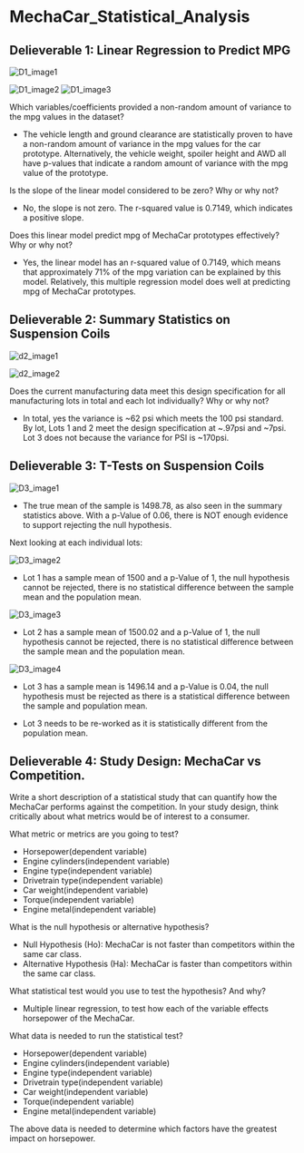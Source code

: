 # MechaCar_Statistical_Analysis


## Delieverable 1: Linear Regression to Predict MPG

![D1_image1](https://user-images.githubusercontent.com/84742544/134557472-41043817-8be7-4823-bd17-dfae92fd0d03.PNG)

![D1_image2](https://user-images.githubusercontent.com/84742544/134557473-a054dbe8-2385-424a-9db4-4c044018b1e7.PNG)
![D1_image3](https://user-images.githubusercontent.com/84742544/134557474-c8c37308-3788-4543-b1ab-2a799040e6a3.PNG)


Which variables/coefficients provided a non-random amount of variance to the mpg values in the dataset?
- The vehicle length and ground clearance are statistically proven to have a non-random amount of variance in the mpg values for the car prototype. Alternatively, the vehicle weight, spoiler height and AWD all have p-values that indicate a random amount of variance with the mpg value of the prototype. 

Is the slope of the linear model considered to be zero? Why or why not?
- No, the slope is not zero. The r-squared value is 0.7149, which indicates a positive slope. 

Does this linear model predict mpg of MechaCar prototypes effectively? Why or why not?
- Yes, the linear model has an r-squared value of 0.7149, which means that approximately 71% of the mpg variation can be explained by this model. Relatively, this multiple regression model does well at predicting mpg of MechaCar prototypes.


## Delieverable 2: Summary Statistics on Suspension Coils

![d2_image1](https://user-images.githubusercontent.com/84742544/134557475-5aee26c4-13cc-4a7b-a15f-5d44ab23c326.PNG)

![d2_image2](https://user-images.githubusercontent.com/84742544/134557460-2a69056e-e54a-4556-ad8e-5ea699987117.PNG)


Does the current manufacturing data meet this design specification for all manufacturing lots in total and each lot individually? Why or why not?
- In total, yes the variance is ~62 psi which meets the 100 psi standard. By lot, Lots 1 and 2 meet the design specification at ~.97psi and ~7psi. Lot 3 does not because the variance for PSI is ~170psi. 


## Delieverable 3: T-Tests on Suspension Coils

![D3_image1](https://user-images.githubusercontent.com/84742544/134557464-a20796b1-aaac-455a-9b94-b37afacd22a4.PNG)

- The true mean of the sample is 1498.78, as also seen in the summary statistics above. With a p-Value of 0.06, there is NOT enough evidence to support rejecting the null hypothesis. 

Next looking at each individual lots:

![D3_image2](https://user-images.githubusercontent.com/84742544/134557465-893b61c6-5ce9-4c52-90c5-4027964e5094.PNG)

- Lot 1 has a sample mean of 1500 and a p-Value of 1, the null hypothesis cannot be rejected, there is no statistical difference between the sample mean and the population mean.

![D3_image3](https://user-images.githubusercontent.com/84742544/134557467-5c5e012f-e365-4cf4-adff-5bb8d40b8822.PNG)

- Lot 2 has a sample mean of 1500.02 and a p-Value of 1, the null hypothesis cannot be rejected, there is no statistical difference between the sample mean and the population mean.
 
![D3_image4](https://user-images.githubusercontent.com/84742544/134557468-1ef07279-5ad2-4396-b32b-885320cf9115.PNG)

- Lot 3 has a sample mean is 1496.14 and a p-Value is 0.04, the null hypothesis must be rejected as there is a statistical difference between the sample and population mean. 

- Lot 3 needs to be re-worked as it is statistically different from the population mean. 

## Delieverable 4: Study Design: MechaCar vs Competition.


Write a short description of a statistical study that can quantify how the MechaCar performs against the competition. In your study design, think critically about what metrics would be of interest to a consumer.

What metric or metrics are you going to test?

- Horsepower(dependent variable)
- Engine cylinders(independent variable)
- Engine type(independent variable)
- Drivetrain type(independent variable)
- Car weight(independent variable)
- Torque(independent variable)
- Engine metal(independent variable)


What is the null hypothesis or alternative hypothesis?

- Null Hypothesis (Ho): MechaCar is not faster than competitors within the same car class. 
- Alternative Hypothesis (Ha): MechaCar is faster than competitors within the same car class. 

What statistical test would you use to test the hypothesis? And why?
- Multiple linear regression, to test how each of the variable effects horsepower of the MechaCar. 

What data is needed to run the statistical test?

- Horsepower(dependent variable)
- Engine cylinders(independent variable)
- Engine type(independent variable)
- Drivetrain type(independent variable)
- Car weight(independent variable)
- Torque(independent variable)
- Engine metal(independent variable)

The above data is needed to determine which factors have the greatest impact on horsepower.  







